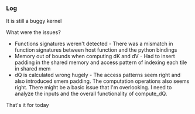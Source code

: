### Log

It is still a buggy kernel

What were the issues?
- Functions signatures weren't detected - There was a mismatch in function signatures between host function and the python bindings
- Memory out of bounds when computing dK and dV - Had to insert padding in the shared memory and access pattern of indexing each tile in shared mem 
- dQ is calculated wrong hugely - The access patterns seem right and also introduced smem padding. The computation operations also seems right. There might be a basic issue that I'm overlooking. I need to analyze the inputs and the overall functionality of compute_dQ.

That's it for today

